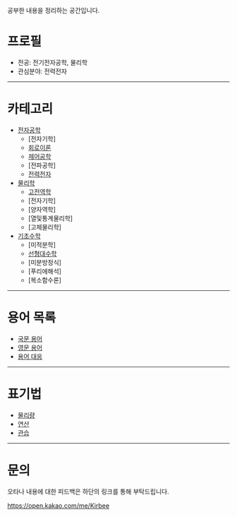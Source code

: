 공부한 내용을 정리하는 공간입니다.

# 프로필
- 전공: 전기전자공학, 물리학
- 관심분야: 전력전자

---

# 카테고리
- [전자공학](./EE/ElectricalEngineering.md)
  - [전자기학]
  - [회로이론](./EE/CircuitTheory/CircuitTheory.md)
  - [제어공학](./EE/ControlEngineering/ControlEngineering.md)
  - [전파공학]
  - [전력전자](./EE/PowerElectronics/PowerElectronics.md)
- [물리학](./PHY/Physics.md)
  - [고전역학](./PHY/ClassicalMechanics/ClassicalMechanics.md)
  - [전자기학]
  - [양자역학]
  - [열및통계물리학]
  - [고체물리학]
- [기초수학](./MTH/BasicMathematics.md)
  - [미적분학]
  - [선형대수학](./MTH/LinearAlgebra/LinearAlgebra.md)
  - [미분방정식]
  - [푸리에해석]
  - [복소함수론]

---

# 용어 목록
- [국문 용어](./terminology/KIndex.md)
- [영문 용어](./terminology/EIndex.md)
- [용어 대응](./terminology/Translation.md)

---

# 표기법
- [물리량](./Notation/Quantity.md)
- [연산](./Notation/Operation.md)
- [관습](./Notation/Convention.md)

---

# 문의

오타나 내용에 대한 피드백은 하단의 링크를 통해 부탁드립니다.

https://open.kakao.com/me/Kirbee

